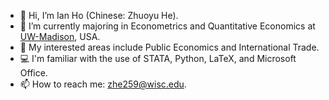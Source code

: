 - 👋 Hi, I’m Ian Ho (Chinese: Zhuoyu He).
- 🌱 I’m currently majoring in Econometrics and Quantitative Economics at [UW-Madison](https://www.wisc.edu/), USA.
- 👀 My interested areas include Public Economics and International Trade.
- :computer: I'm familiar with the use of STATA, Python, LaTeX, and Microsoft Office.
- 📫 How to reach me: zhe259@wisc.edu.
